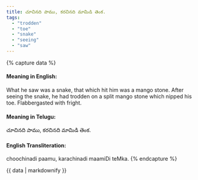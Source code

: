 ```yaml
---
title: చూచినది పాము, కరచినది మామిడి తెంక.
tags:
  - "trodden"
  - "toe"
  - "snake"
  - "seeing"
  - "saw"
---
```


{% capture data %}
#### Meaning in English:
What he saw was a snake, that which hit him was a mango stone.
After seeing the snake, he had trodden on a split mango stone which nipped his toe.
Flabbergasted with fright.

#### Meaning in Telugu:
చూచినది పాము, కరచినది మామిడి తెంక.

#### English Transliteration:
choochinadi paamu, karachinadi maamiDi teMka.
{% endcapture %}

{{ data | markdownify }}

